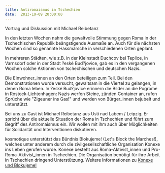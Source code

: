```yaml
---
title: Antiromaismus in Tschechien
date:  2013-10-09 20:00:00
---
```


Vortrag und Diskussion mit Michael Reibetanz



In den letzten Wochen nahm die gewaltvolle Stimmung gegen Roma in der
Tschechischen Republik beängstigende Ausmaße an. Auch für die nächsten
Wochen sind so genannte Hassmärsche in verschiedenen Orten geplant.


In mehreren Städten, wie z.B. in der Kleinstadt Duchcov bei Teplice, in
Varnsdorf oder in der Stadt ?eské Bud?jovice, gab es in den vergangenen
Wochen solche Aktionen von tschechischen und deutschen Nazis.


Die Einwohner_innen an den Orten beteiligen zum Teil. Bei den
Demonstrationen wurde versucht, gewaltsam in die Viertel zu gelangen, in
denen Roma leben. In ?eské Bud?jovice erinnern die Bilder an die Pogrome
in Rostock-Lichtenhagen: Nazis werfen Steine, zünden Container an, rufen
Sprüche wie "Zigeuner ins Gas!" und werden von Bürger_innen bejubelt und
unterstützt.


Bei uns zu Gast ist Michael Reibetanz aus Usti nad Labem / Leipzig. Er
spricht über die aktuelle Situation der Roma in Tschechien und führt zum
Begriff des Antiromaismus ein. Wir wollen mit ihm auch über Möglichkeiten
für Solidarität und Interventionen diskutieren.


kosmotique unterstützt das Bündnis Blokujeme! (Let's Block the
Marches!), welches unter anderem durch die zivilgesellschaftliche
Organisation Konexe ins Leben gerufen wurde. Konexe besteht aus
Roma-Aktivist_innen und Pro-Roma-Aktivist_innen in Tschechien. Die
Organisation benötigt für ihre Arbeit in Tschechien dringend
Unterstützung. Weitere Informationen zu <a href="http://www.romea.cz">Konexe und Blokujeme!</a>

